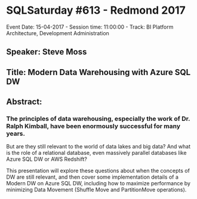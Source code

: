 # SQLSaturday #613 - Redmond 2017
Event Date: 15-04-2017 - Session time: 11:00:00 - Track: BI Platform Architecture, Development  Administration
## Speaker: Steve Moss
## Title: Modern Data Warehousing with Azure SQL DW
## Abstract:
### The principles of data warehousing, especially the work of Dr. Ralph Kimball, have been enormously successful for many years.
But are they still relevant to the world of data lakes and big data? And what is the role of a relational database, even massively parallel databases like Azure SQL DW or AWS Redshift? 

This presentation will explore these questions about when the concepts of DW are still relevant, and then cover some implementation details of a Modern DW on Azure SQL DW, including how to maximize performance by minimizing Data Movement (Shuffle Move and PartitionMove operations).
